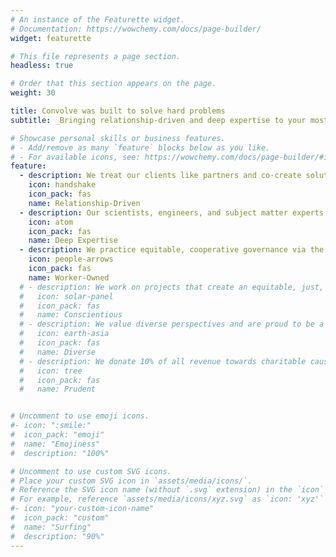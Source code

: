 ```yaml
---
# An instance of the Featurette widget.
# Documentation: https://wowchemy.com/docs/page-builder/
widget: featurette

# This file represents a page section.
headless: true

# Order that this section appears on the page.
weight: 30

title: Convolve was built to solve hard problems
subtitle: _Bringing relationship-driven and deep expertise to your most pressing challenges_ <br><br>

# Showcase personal skills or business features.
# - Add/remove as many `feature` blocks below as you like.
# - For available icons, see: https://wowchemy.com/docs/page-builder/#icons
feature:
  - description: We treat our clients like partners and co-create solutions each step of the way.
    icon: handshake
    icon_pack: fas
    name: Relationship-Driven
  - description: Our scientists, engineers, and subject matter experts are recognized leaders in their fields. 
    icon: atom
    icon_pack: fas
    name: Deep Expertise
  - description: We practice equitable, cooperative governance via the [Rochdale Principles](https://en.wikipedia.org/wiki/Rochdale_Principles). 
    icon: people-arrows
    icon_pack: fas
    name: Worker-Owned
  # - description: We work on projects that create an equitable, just, and sustainable future. See our [bylaws](/bylaws).  
  #   icon: solar-panel
  #   icon_pack: fas
  #   name: Conscientious
  # - description: We value diverse perspectives and are proud to be a minority-owned business.
  #   icon: earth-asia
  #   icon_pack: fas
  #   name: Diverse
  # - description: We donate 10% of all revenue towards charitable causes. 
  #   icon: tree
  #   icon_pack: fas
  #   name: Prudent


# Uncomment to use emoji icons.
#- icon: ":smile:"
#  icon_pack: "emoji"
#  name: "Emojiness"
#  description: "100%"

# Uncomment to use custom SVG icons.
# Place your custom SVG icon in `assets/media/icons/`.
# Reference the SVG icon name (without `.svg` extension) in the `icon` field.
# For example, reference `assets/media/icons/xyz.svg` as `icon: 'xyz'`
#- icon: "your-custom-icon-name"
#  icon_pack: "custom"
#  name: "Surfing"
#  description: "90%"
---
```

